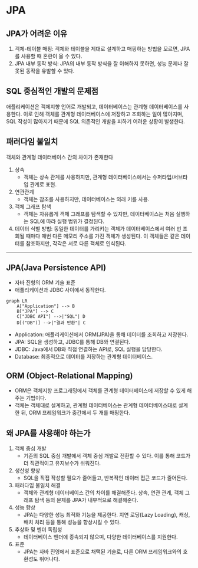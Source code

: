 # JPA

## JPA가 어려운 이유

1. 객체-테이블 매핑: 객체와 테이블을 제대로 설계하고 매핑하는 방법을 모르면, JPA를 사용할 때 혼란이 올 수 있다.
2. JPA 내부 동작 방식: JPA의 내부 동작 방식을 잘 이해하지 못하면, 성능 문제나 잘못된 동작을 유발할 수 있다.

## SQL 중심적인 개발의 문제점

애플리케이션은 객체지향 언어로 개발되고, 데이터베이스는 관계형 데이터베이스를 사용한다. 이로 인해 객체를 관계형 데이터베이스에 저장하고 조회하는 일이 많아지며, SQL 작성이 많아지기 때문에 SQL 의존적인 개발을 피하기 어려운 상황이 발생한다.

## 패러다임 불일치

객체와 관계형 데이터베이스 간의 차이가 존재한다

1. 상속
   - 객체는 상속 관계를 사용하지만, 관계형 데이터베이스에서는 슈퍼타입/서브타입 관계로 표현.
2. 연관관계
   - 객체는 참조를 사용하지만, 데이터베이스는 외래 키를 사용.
3. 객체 그래프 탐색
   - 객체는 자유롭게 객체 그래프를 탐색할 수 있지만, 데이터베이스는 처음 실행하는 SQL에 따라 실행 범위가 결정된다.
4. 데이터 식별 방법: 동일한 데이터를 가리키는 객체가 데이터베이스에서 여러 번 조회될 때마다 매번 다른 메모리 주소를 가진 객체가 생성된다. 이 객체들은 같은 데이터를 참조하지만, 각각은 서로 다른 객체로 인식된다.

---

## JPA(Java Persistence API)

- 자바 진형의 ORM 기술 표준
- 애플리케이션과 JDBC 사이에서 동작한다.

```mermaid
graph LR
    A["Application"] --> B
    B["JPA"] --> C
    C["JDBC API"] -->|"SQL"| D
    D[("DB")] -->|"결과 반환"| C
```

- Application: 애플리케이션에서 ORM(JPA)을 통해 데이터를 조회하고 저장한다.
- JPA: SQL을 생성하고, JDBC를 통해 DB와 연결된다.
- JDBC: Java에서 DB와 직접 연결하는 API로, SQL 실행을 담당한다.
- Database: 최종적으로 데이터를 저장하는 관계형 데이터베이스.

## ORM (Object-Relational Mapping)

- ORM은 객체지향 프로그래밍에서 객체를 관계형 데이터베이스에 저장할 수 있게 해주는 기법이다.
- 객체는 객체대로 설계하고, 관계형 데이터베이스는 관계형 데이터베이스대로 설계한 뒤, ORM 프레임워크가 중간에서 두 개를 매핑한다.

## 왜 JPA를 사용해야 하는가

1. 객체 중심 개발
   - 기존의 SQL 중심 개발에서 객체 중심 개발로 전환할 수 있다. 이를 통해 코드가 더 직관적이고 유지보수가 쉬워진다.
2. 생산성 향상
   - SQL을 직접 작성할 필요가 줄어들고, 반복적인 데이터 접근 코드가 줄어든다.
3. 패러다임 불일치 해결
   - 객체와 관계형 데이터베이스 간의 차이를 해결해준다. 상속, 연관 관계, 객체 그래프 탐색 등의 문제를 JPA가 내부적으로 해결해준다.
4. 성능 향상
   - JPA는 다양한 성능 최적화 기능을 제공한다. 지연 로딩(Lazy Loading), 캐싱, 배치 처리 등을 통해 성능을 향상시킬 수 있다.
5. 추상화 및 벤더 독립성
   - 데이터베이스 벤더에 종속되지 않으며, 다양한 데이터베이스를 지원한다.
6. 표준
   - JPA는 자바 진영에서 표준으로 채택된 기술로, 다른 ORM 프레임워크와의 호환성도 뛰어나다.
